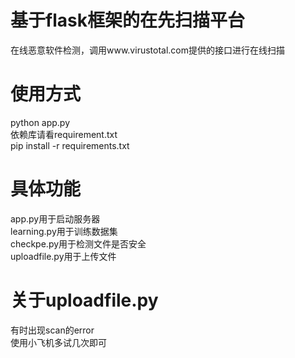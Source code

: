 # 基于flask框架的在先扫描平台
在线恶意软件检测，调用www.virustotal.com提供的接口进行在线扫描

# 使用方式
python app.py  
依赖库请看requirement.txt  
pip install -r requirements.txt

# 具体功能
app.py用于启动服务器  
learning.py用于训练数据集  
checkpe.py用于检测文件是否安全  
uploadfile.py用于上传文件  

# 关于uploadfile.py
有时出现scan的error  
使用小飞机多试几次即可
